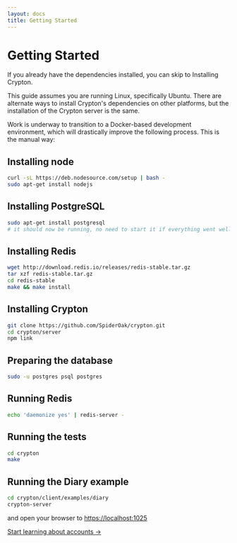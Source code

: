 ```yaml
---
layout: docs
title: Getting Started
---
```


# Getting Started

If you already have the dependencies installed, you can skip to Installing Crypton.

This guide assumes you are running Linux, specifically Ubuntu. There are alternate ways to install Crypton's dependencies on other platforms, but the installation of the Crypton server is the same.

Work is underway to transition to a Docker-based development environment, which will drastically improve the following process. This is the manual way:

## Installing node

````bash
curl -sL https://deb.nodesource.com/setup | bash -
sudo apt-get install nodejs
````

## Installing PostgreSQL

````bash
sudo apt-get install postgresql
# it should now be running, no need to start it if everything went well
````

## Installing Redis

````bash
wget http://download.redis.io/releases/redis-stable.tar.gz
tar xzf redis-stable.tar.gz
cd redis-stable
make && make install
````

## Installing Crypton

````bash
git clone https://github.com/SpiderOak/crypton.git
cd crypton/server
npm link
````

## Preparing the database

````bash
sudo -u postgres psql postgres
````

## Running Redis

````bash
echo 'daemonize yes' | redis-server -
````

## Running the tests

````bash
cd crypton
make
````

## Running the Diary example

````bash
cd crypton/client/examples/diary
crypton-server
````

and open your browser to [https://localhost:1025](https://localhost:1025)

[Start learning about accounts &rarr;](/docs/concepts/accounts.html)
